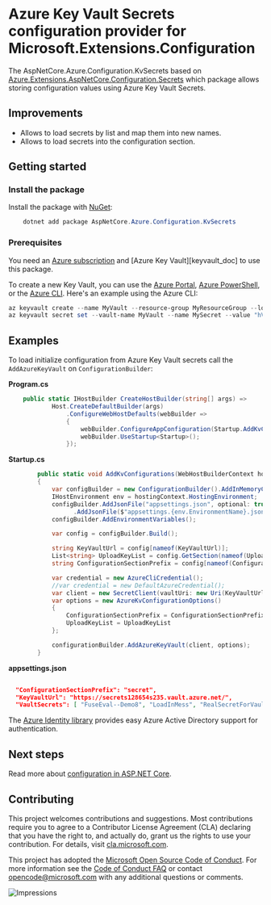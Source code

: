 # Azure Key Vault Secrets configuration provider for Microsoft.Extensions.Configuration

The AspNetCore.Azure.Configuration.KvSecrets based on [Azure.Extensions.AspNetCore.Configuration.Secrets][source] 
which package allows storing configuration values using Azure Key Vault Secrets.

## Improvements

- Allows to load secrets by list and map them into new names.
- Allows to load  secrets into the configuration section.

## Getting started

### Install the package

Install the package with [NuGet][nuget]:

```Powershell
    dotnet add package AspNetCore.Azure.Configuration.KvSecrets
```

### Prerequisites

You need an [Azure subscription][azure_sub] and
[Azure Key Vault][keyvault_doc] to use this package.

To create a new Key Vault, you can use the [Azure Portal][keyvault_create_portal],
[Azure PowerShell][keyvault_create_ps], or the [Azure CLI][keyvault_create_cli].
Here's an example using the Azure CLI:

```Powershell
az keyvault create --name MyVault --resource-group MyResourceGroup --location westus
az keyvault secret set --vault-name MyVault --name MySecret --value "hVFkk965BuUv"
```

## Examples

To load initialize configuration from Azure Key Vault secrets call the `AddAzureKeyVault` on `ConfigurationBuilder`:

**Program.cs**

```C# 
    public static IHostBuilder CreateHostBuilder(string[] args) =>
            Host.CreateDefaultBuilder(args)
                .ConfigureWebHostDefaults(webBuilder =>
                {
                    webBuilder.ConfigureAppConfiguration(Startup.AddKvConfigurations);
                    webBuilder.UseStartup<Startup>();
                });
```

**Startup.cs**

```C# 
        public static void AddKvConfigurations(WebHostBuilderContext hostingContext, IConfigurationBuilder configurationBuilder)
        {
            var configBuilder = new ConfigurationBuilder().AddInMemoryCollection();
            IHostEnvironment env = hostingContext.HostingEnvironment;
            configBuilder.AddJsonFile("appsettings.json", optional: true, reloadOnChange: false)
                  .AddJsonFile($"appsettings.{env.EnvironmentName}.json", optional: true, reloadOnChange: false);
            configBuilder.AddEnvironmentVariables();

            var config = configBuilder.Build();

            string KeyVaultUrl = config[nameof(KeyVaultUrl)];
            List<string> UploadKeyList = config.GetSection(nameof(UploadKeyList)).Get<List<string>>();
            string ConfigurationSectionPrefix = config[nameof(ConfigurationSectionPrefix)];

            var credential = new AzureCliCredential();
            //var credential = new DefaultAzureCredential();
            var client = new SecretClient(vaultUri: new Uri(KeyVaultUrl), credential);
            var options = new AzureKvConfigurationOptions()
            {
                ConfigurationSectionPrefix = ConfigurationSectionPrefix,
                UploadKeyList = UploadKeyList
            };

            configurationBuilder.AddAzureKeyVault(client, options);
        }
```

**appsettings.json**

```JSON

  "ConfigurationSectionPrefix": "secret",
  "KeyVaultUrl": "https://secrets128654s235.vault.azure.net/",
  "VaultSecrets": [ "FuseEval--Demo8", "LoadInMess", "RealSecretForVault" ]

```

The [Azure Identity library][identity] provides easy Azure Active Directory support for authentication.

## Next steps

Read more about [configuration in ASP.NET Core][aspnetcore_configuration_doc].

## Contributing

This project welcomes contributions and suggestions.  Most contributions require
you to agree to a Contributor License Agreement (CLA) declaring that you have
the right to, and actually do, grant us the rights to use your contribution. For
details, visit [cla.microsoft.com][cla].

This project has adopted the [Microsoft Open Source Code of Conduct][coc].
For more information see the [Code of Conduct FAQ][coc_faq]
or contact [opencode@microsoft.com][coc_contact] with any
additional questions or comments.

![Impressions](https://azure-sdk-impressions.azurewebsites.net/api/impressions/azure-sdk-for-net%2Fsdk%2Fextensions%2FAzure.Extensions.AspNetCore.Configuration.Secrets%2FREADME.png)

<!-- LINKS -->
[source]: https://github.com/Azure/azure-sdk-for-net/tree/master/sdk/extensions/Azure.Extensions.AspNetCore.Configuration.Secrets/src
[package]: https://www.nuget.org/packages/Azure.Extensions.AspNetCore.Configuration.Secrets/
[docs]: https://docs.microsoft.com/dotnet/api/Azure.Extensions.AspNetCore.Configuration.Secrets
[nuget]: https://www.nuget.org/packages/Azure.Extensions.AspNetCore.Configuration.Secrets
[keyvault_create_cli]: https://docs.microsoft.com/azure/key-vault/quick-create-cli#create-a-key-vault
[keyvault_create_portal]: https://docs.microsoft.com/azure/key-vault/quick-create-portal#create-a-vault
[keyvault_create_ps]: https://docs.microsoft.com/azure/key-vault/quick-create-powershell#create-a-key-vault
[azure_cli]: https://docs.microsoft.com/cli/azure
[azure_sub]: https://azure.microsoft.com/free/
[identity]: https://github.com/Azure/azure-sdk-for-net/tree/master/sdk/identity/Azure.Identity/README.md
[aspnetcore_configuration_doc]: https://docs.microsoft.com/aspnet/core/fundamentals/configuration/?view=aspnetcore-3.1
[error_codes]: https://docs.microsoft.com/rest/api/storageservices/blob-service-error-codes
[cla]: https://cla.microsoft.com
[coc]: https://opensource.microsoft.com/codeofconduct/
[coc_faq]: https://opensource.microsoft.com/codeofconduct/faq/
[coc_contact]: mailto:opencode@microsoft.com
